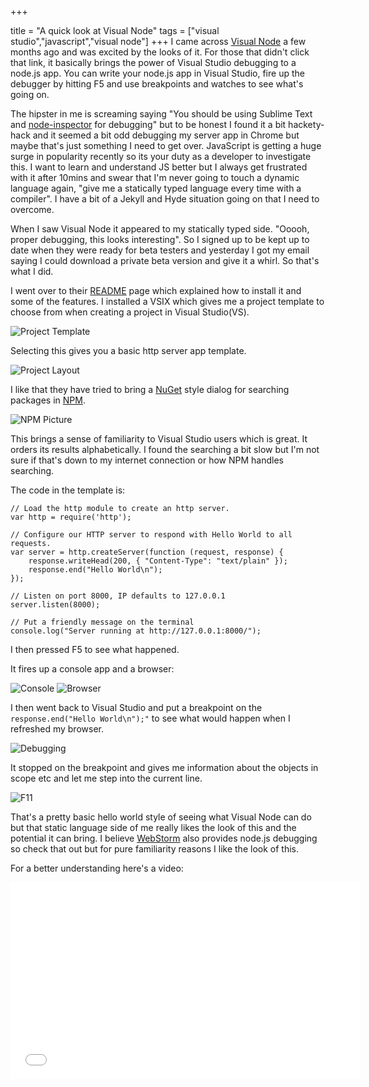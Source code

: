 +++

title = "A quick look at Visual Node"
tags = ["visual studio","javascript","visual node"]
+++
I came across [Visual Node][1] a few months ago and was excited by the looks of it.  For those that didn't click that link, it basically brings the power of Visual Studio debugging to a node.js app.  You can write your node.js app in Visual Studio, fire up the debugger by hitting F5 and use breakpoints and watches to see what's going on.  

The hipster in me is screaming saying "You should be using Sublime Text and [node-inspector][2] for debugging" but to be honest I found it a bit hackety-hack and it seemed a bit odd debugging my server app in Chrome but maybe that's just something I need to get over.  JavaScript is getting a huge surge in popularity recently so its your duty as a developer to investigate this.  I want to learn and understand JS better but I always get frustrated with it after 10mins and swear that I'm never going to touch a dynamic language again, "give me a statically typed language every time with a compiler".  I have a bit of a Jekyll and Hyde situation going on that I need to overcome.

<!--more-->

When I saw Visual Node it appeared to my statically typed side. "Ooooh, proper debugging, this looks interesting".  So I signed up to be kept up to date when they were ready for beta testers and yesterday I got my email saying I could download a private beta version and give it a whirl. So that's what I did.

I went over to their [README][3] page which explained how to install it and some of the features.  I installed a VSIX which gives me a project template to choose from when creating a project in Visual Studio(VS).

![Project Template][7]

Selecting this gives you a basic http server app template.

![Project Layout][8]

I like that they have tried to bring a [NuGet][5] style dialog for searching packages in [NPM][4].

![NPM Picture][6]

This brings a sense of familiarity to Visual Studio users which is great. It orders its results alphabetically. I found the searching a bit slow but I'm not sure if that's down to my internet connection or how NPM handles searching.

The code in the template is:

    // Load the http module to create an http server.
    var http = require('http');
    
    // Configure our HTTP server to respond with Hello World to all requests.
    var server = http.createServer(function (request, response) {
        response.writeHead(200, { "Content-Type": "text/plain" });
        response.end("Hello World\n");
    });
    
    // Listen on port 8000, IP defaults to 127.0.0.1
    server.listen(8000);
    
    // Put a friendly message on the terminal
    console.log("Server running at http://127.0.0.1:8000/");

I then pressed F5 to see what happened.

It fires up a console app and a browser:

![Console][9]
![Browser][10]

I then went back to Visual Studio and put a breakpoint on the `response.end("Hello World\n");"` to see what would happen when I refreshed my browser.

![Debugging][11]

It stopped on the breakpoint and gives me information about the objects in scope etc and let me step into the current line.

![F11][12]

That's a pretty basic hello world style of seeing what Visual Node can do but that static language side of me really likes the look of this and the potential it can bring. I believe [WebStorm][13] also provides node.js debugging so check that out but for pure familiarity reasons I like the look of this.

For a better understanding here's a video:

<iframe width="560" height="315" src="//www.youtube.com/embed/gXGLGVWWwKI" frameborder="0" allowfullscreen></iframe>

[1]: http://www.visualnode.info/
[2]: https://github.com/dannycoates/node-inspector
[3]: http://www.visualnode.info/readme
[4]: https://npmjs.org/
[5]: http://www.nuget.org/
[6]: https://www.visualnode.info/images/readme/package.png
[7]: https://www.visualnode.info/images/readme/new-project.png
[8]: /images/blogpostimages/projectlayout.PNG
[9]: /images/blogpostimages/console.png
[10]: /images/blogpostimages/helloworldbrowser.PNG
[11]: /images/blogpostimages/debugging.png
[12]: /images/blogpostimages/f11.png
[13]: http://www.jetbrains.com/webstorm
